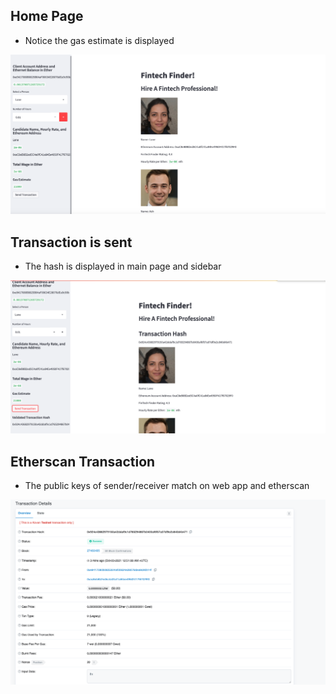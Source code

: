 ## Home Page
- Notice the gas estimate is displayed

![image](img1.png)

## Transaction is sent
- The hash is displayed in main page and sidebar

![image](img2.png)

## Etherscan Transaction
- The public keys of sender/receiver match on web app and etherscan

![image](img3.png)